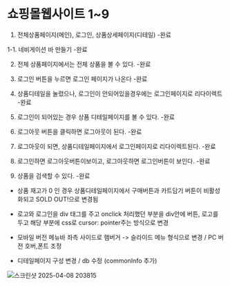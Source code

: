 # 쇼핑몰웹사이트 1~9

1. 전체상품페이지(메인), 로그인, 상품상세페이지(디테일)  -완료

1-1. 네비게이션 바 만들기 -완료

2. 전체 상품페이지에서는 전체 상품을 볼 수 있다. -완료

3. 로그인 버튼을 누르면 로그인 페이지가 나온다 -완료

4. 상품디테일을 눌렀으나, 로그인이 안되어있을경우에는 로그인페이지로 리다이렉트 -완료

5. 로그인이 되어있는 경우 상품 디테일페이지를 볼 수 있다. -완료

6. 로그아웃 버튼을 클릭하면 로그아웃이 된다. -완료

7. 로그아웃이 되면, 상품디테일페이지에서 로그인페이지로 리다이렉트된다. -완료

8. 로그인하면 로그아웃버튼이보이고, 로그아웃하면 로그인버튼이 보인다. -완료

9. 상품을 검색할 수 있다. -완료

+ 상품 재고가 0 인 경우 상품디테일페이지에서 구매버튼과 카트담기 버튼이 비활성화되고 SOLD OUT!으로 변경됨
+ 로고와 로그인을 div 태그를 주고 onclick 처리했던 부분을 div안에 버튼, 로고를 두고 해당 부분에 css로 cursor:  pointer주는 방식으로 변경

+ 모바일 버전 메뉴바 좌측 사이드로 햄버거 -> 슬라이드 메뉴 형식으로 변경 / PC 버전 호버,폰트 조정
+ 디테일페이지 구성 변경 / db 수정 (commonInfo 추가)


![스크린샷 2025-04-08 203815](https://github.com/user-attachments/assets/53a4453f-ea2a-4256-9b74-7e4b08a1d2ff)
